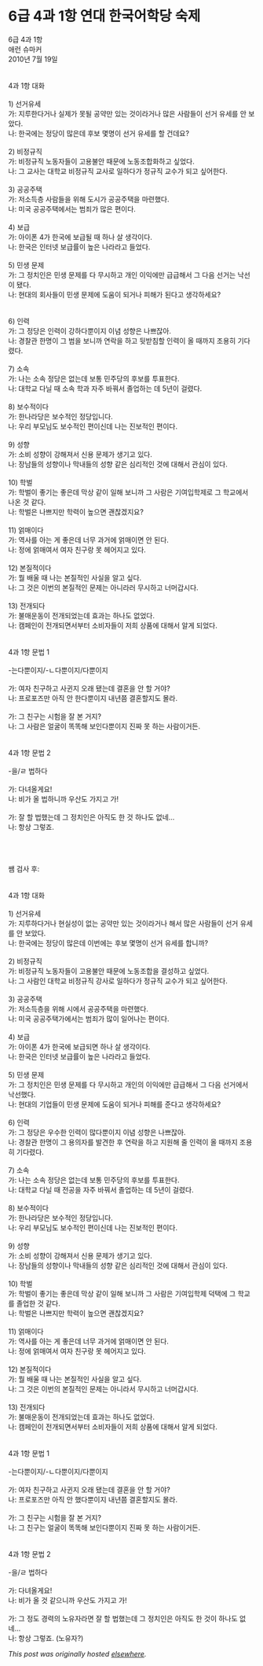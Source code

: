 # 6급 4과 1항 연대 한국어학당 숙제

<div>
<p>6&#44553; 4&#44284; 1&#54637;<br>&#50528;&#47088; &#49800;&#47560;&#52964;<br>2010&#45380; 7&#50900; 19&#51068;<br><br><br>4&#44284; 1&#54637; &#45824;&#54868;<br><br>1) &#49440;&#44144;&#50976;&#49464;<br>&#44032;: &#51648;&#47336;&#54620;&#45796;&#44144;&#45208; &#49892;&#51228;&#44032; &#47803;&#46112; &#44277;&#50557;&#47564; &#51080;&#45716; &#44163;&#51060;&#46972;&#44144;&#45208; &#47566;&#51008; &#49324;&#46988;&#46308;&#51060; &#49440;&#44144; &#50976;&#49464;&#47484; &#50504; &#48372;&#50520;&#45796;.<br>&#45208;: &#54620;&#44397;&#50640;&#45716; &#51221;&#45817;&#51060; &#47566;&#51008;&#45936; &#54980;&#48372; &#47751;&#47749;&#51060; &#49440;&#44144; &#50976;&#49464;&#47484; &#54624; &#44148;&#45936;&#50836;?<br><br>2) &#48708;&#51221;&#44508;&#51649;<br>&#44032;: &#48708;&#51221;&#44508;&#51649; &#45432;&#46041;&#51088;&#46308;&#51060; &#44256;&#50857;&#48520;&#50504; &#46412;&#47928;&#50640; &#45432;&#46041;&#51312;&#54633;&#54868;&#54616;&#44256; &#49910;&#50632;&#45796;.<br>&#45208;: &#44536; &#44368;&#49324;&#45716; &#45824;&#54617;&#44368; &#48708;&#51221;&#44508;&#51649; &#44368;&#49324;&#47196; &#51068;&#54616;&#45796;&#44032; &#51221;&#44508;&#51649; &#44368;&#49688;&#44032; &#46104;&#44256; &#49910;&#50612;&#54620;&#45796;.<br><br>3) &#44277;&#44277;&#51452;&#53469;<br>&#44032;: &#51200;&#49548;&#46301;&#52789; &#49324;&#46988;&#46308;&#51012; &#50948;&#54644; &#46020;&#49884;&#44032; &#44277;&#44277;&#51452;&#53469;&#51012; &#47560;&#47144;&#54664;&#45796;.<br>&#45208;: &#48120;&#44397; &#44277;&#44277;&#51452;&#53469;&#50640;&#49436;&#45716; &#48276;&#51396;&#44032; &#47566;&#51008; &#54200;&#51060;&#45796;.<br><br>4) &#48372;&#44553;<br>&#44032;: &#50500;&#51060;&#54256; 4&#44032; &#54620;&#44397;&#50640; &#48372;&#44553;&#46112; &#46412; &#54616;&#45208; &#49332; &#49373;&#44033;&#51060;&#45796;.<br>&#45208;: &#54620;&#44397;&#51008; &#51064;&#53552;&#45367; &#48372;&#44553;&#47456;&#51060; &#45458;&#51008; &#45208;&#46972;&#46972;&#44256; &#46308;&#50632;&#45796;.<br><br>5) &#48124;&#49373; &#47928;&#51228;<br>&#44032;: &#44536; &#51221;&#52824;&#51064;&#51008; &#48124;&#49373; &#47928;&#51228;&#47484; &#45796; &#47924;&#49884;&#54616;&#44256; &#44060;&#51064; &#51060;&#51061;&#50640;&#47564; &#44553;&#44553;&#54644;&#49436; &#44536; &#45796;&#51020; &#49440;&#44144;&#45716; &#45209;&#49440;&#51060; &#46096;&#45796;.<br>&#45208;: &#54788;&#45824;&#51032; &#54924;&#49324;&#46308;&#51060; &#48124;&#49373; &#47928;&#51228;&#50640; &#46020;&#50880;&#51060; &#46104;&#44144;&#45208; &#54588;&#54644;&#44032; &#46108;&#45796;&#44256; &#49373;&#44033;&#54616;&#49464;&#50836;?<br><br><br>6) &#51064;&#47141;<br>&#44032;: &#44536; &#51221;&#45817;&#51008; &#51064;&#47141;&#51060; &#44053;&#54616;&#45796;&#49104;&#51060;&#51648; &#51060;&#45392; &#49457;&#54693;&#51008; &#45208;&#49240;&#51094;&#50500;.<br>&#45208;: &#44221;&#52272;&#44288; &#54620;&#47749;&#51060; &#44536; &#48276;&#51012; &#48372;&#45768;&#44620; &#50672;&#46973;&#51012; &#54616;&#44256; &#46263;&#48155;&#52840;&#54624; &#51064;&#47141;&#51060; &#50732; &#46412;&#44620;&#51648; &#51312;&#50857;&#55176; &#44592;&#45796;&#47160;&#45796;.<br><br>7) &#49548;&#49549;<br>&#44032;: &#45208;&#45716; &#49548;&#49549; &#51221;&#45817;&#51008; &#50630;&#45716;&#45936; &#48372;&#53685; &#48124;&#51452;&#45817;&#51032; &#54980;&#48372;&#47484; &#53804;&#54364;&#54620;&#45796;.<br>&#45208;: &#45824;&#54617;&#44368; &#45796;&#45776; &#46412; &#49548;&#49549; &#54617;&#44284; &#51088;&#51452; &#48148;&#45012;&#49436; &#51320;&#50629;&#54616;&#45716; &#45936; 5&#45380;&#51060; &#44152;&#47160;&#45796;.<br><br>8) &#48372;&#49688;&#51201;&#51060;&#45796;<br>&#44032;: &#54620;&#45208;&#46972;&#45817;&#51008; &#48372;&#49688;&#51201;&#51064; &#51221;&#45817;&#51077;&#45768;&#45796;.<br>&#45208;: &#50864;&#47532; &#48512;&#47784;&#45784;&#46020; &#48372;&#49688;&#51201;&#51064; &#54200;&#51060;&#49888;&#45936; &#45208;&#45716; &#51652;&#48372;&#51201;&#51064; &#54200;&#51060;&#45796;.<br><br>9) &#49457;&#54693;<br>&#44032;: &#49548;&#48708; &#49457;&#54693;&#51060; &#44053;&#54644;&#51256;&#49436; &#49888;&#50857; &#47928;&#51228;&#44032; &#49373;&#44592;&#44256; &#51080;&#45796;.<br>&#45208;: &#51109;&#45224;&#46308;&#51032; &#49457;&#54693;&#51060;&#45208; &#47561;&#45236;&#46308;&#51032; &#49457;&#54693; &#44057;&#51008; &#49900;&#47532;&#51201;&#51064; &#44163;&#50640; &#45824;&#54644;&#49436; &#44288;&#49900;&#51060; &#51080;&#45796;.<br><br>10) &#54617;&#48268;<br>&#44032;: &#54617;&#48268;&#51060; &#51339;&#44592;&#45716; &#51339;&#51008;&#45936; &#47561;&#49345; &#44057;&#51060; &#51068;&#54644; &#48372;&#45768;&#44620; &#44536; &#49324;&#46988;&#51008; &#44592;&#50668;&#51077;&#54617;&#51228;&#47196; &#44536; &#54617;&#44368;&#50640;&#49436; &#45208;&#50728; &#44163; &#44057;&#45796;.<br>&#45208;: &#54617;&#48268;&#51008; &#45208;&#49240;&#51648;&#47564; &#54617;&#47141;&#51060; &#45458;&#51004;&#47732; &#44316;&#52270;&#44192;&#51648;&#50836;?<br><br>11) &#50621;&#47588;&#51060;&#45796;<br>&#44032;: &#50669;&#49324;&#47484; &#50500;&#45716; &#44172; &#51339;&#51008;&#45936; &#45320;&#47924; &#44284;&#44144;&#50640; &#50621;&#47588;&#51060;&#47732; &#50504; &#46108;&#45796;.<br>&#45208;: &#51221;&#50640; &#50621;&#47588;&#50668;&#49436; &#50668;&#51088; &#52828;&#44396;&#46993; &#47803; &#54756;&#50612;&#51648;&#44256; &#51080;&#45796;.<br><br>12) &#48376;&#51656;&#51201;&#51060;&#45796;<br>&#44032;: &#47960; &#48176;&#50872; &#46412; &#45208;&#45716; &#48376;&#51656;&#51201;&#51064; &#49324;&#49892;&#51012; &#50508;&#44256; &#49910;&#45796;.<br>&#45208;: &#44536; &#44163;&#51008; &#51060;&#48264;&#51032; &#48376;&#51656;&#51201;&#51064; &#47928;&#51228;&#45716; &#50500;&#45768;&#46972;&#47084; &#47924;&#49884;&#54616;&#44256; &#45320;&#47672;&#44049;&#49884;&#45796;.<br><br>13) &#51204;&#44060;&#46104;&#45796;<br>&#44032;: &#48520;&#47588;&#50868;&#46041;&#51060; &#51204;&#44060;&#46104;&#50632;&#45716;&#45936; &#54952;&#44284;&#45716; &#54616;&#45208;&#46020; &#50630;&#50632;&#45796;.<br>&#45208;: &#52896;&#54168;&#51064;&#51060; &#51204;&#44060;&#46104;&#47732;&#49436;&#48512;&#53552; &#49548;&#48708;&#51088;&#46308;&#51060; &#51200;&#55148; &#49345;&#54408;&#50640; &#45824;&#54644;&#49436; &#50508;&#44172; &#46104;&#50632;&#45796;.<br><br><br>4&#44284; 1&#54637; &#47928;&#48277; 1<br><br>-&#45716;&#45796;&#49104;&#51060;&#51648;/-&#12596;&#45796;&#49104;&#51060;&#51648;/&#45796;&#49104;&#51060;&#51648;<br><br>&#44032;: &#50668;&#51088; &#52828;&#44396;&#54616;&#44256; &#49324;&#44484;&#51648; &#50724;&#47000; &#46096;&#45716;&#45936; &#44208;&#54844;&#51012; &#50504; &#54624; &#44144;&#50556;?<br>&#45208;: &#54532;&#47196;&#54252;&#51592;&#47564; &#50500;&#51649; &#50504; &#54620;&#45796;&#49104;&#51060;&#51648; &#45236;&#45380;&#52196; &#44208;&#54844;&#54624;&#51648;&#46020; &#47792;&#46972;.<br><br>&#44032;: &#44536; &#52828;&#44396;&#45716; &#49884;&#54744;&#51012; &#51096; &#48376; &#44144;&#51648;?<br>&#45208;: &#44536; &#49324;&#46988;&#51008; &#50620;&#44404;&#51060; &#46609;&#46609;&#54644; &#48372;&#51064;&#45796;&#49104;&#51060;&#51648; &#51652;&#51676; &#47803; &#54616;&#45716; &#49324;&#46988;&#51060;&#44144;&#46304;.<br><br><br>4&#44284; 1&#54637; &#47928;&#48277; 2<br><br>-&#51012;/&#12601; &#48277;&#54616;&#45796;<br><br>&#44032;: &#45796;&#45376;&#50732;&#44172;&#50836;!<br>&#45208;: &#48708;&#44032; &#50732; &#48277;&#54616;&#45768;&#44620; &#50864;&#49328;&#46020; &#44032;&#51648;&#44256; &#44032;!<br><br>&#44032;: &#51096; &#54624; &#48277;&#54664;&#45716;&#45936; &#44536; &#51221;&#52824;&#51064;&#51008; &#50500;&#51649;&#46020; &#54620; &#44163; &#54616;&#45208;&#46020; &#50630;&#45348;...<br>&#45208;: &#54637;&#49345; &#44536;&#47111;&#51424;.</p>
<div><br></div>
<div><br></div>
<div><br></div>
<div>&#49956; &#44160;&#49324; &#54980;:</div>
<div><br></div>
<div><br></div>
<div>4&#44284; 1&#54637; &#45824;&#54868;<br><br>1) &#49440;&#44144;&#50976;&#49464;<br>&#44032;: &#51648;&#47336;&#54616;&#45796;&#44144;&#45208; &#54788;&#49892;&#49457;&#51060; &#50630;&#45716; &#44277;&#50557;&#47564; &#51080;&#45716; &#44163;&#51060;&#46972;&#44144;&#45208; &#54644;&#49436; &#47566;&#51008; &#49324;&#46988;&#46308;&#51060; &#49440;&#44144; &#50976;&#49464;&#47484; &#50504; &#48372;&#50520;&#45796;.<br>&#45208;: &#54620;&#44397;&#50640;&#45716; &#51221;&#45817;&#51060; &#47566;&#51008;&#45936; &#51060;&#48264;&#50640;&#45716; &#54980;&#48372; &#47751;&#47749;&#51060; &#49440;&#44144; &#50976;&#49464;&#47484; &#54633;&#45768;&#44620;?<br><br>2) &#48708;&#51221;&#44508;&#51649;<br>&#44032;: &#48708;&#51221;&#44508;&#51649; &#45432;&#46041;&#51088;&#46308;&#51060; &#44256;&#50857;&#48520;&#50504; &#46412;&#47928;&#50640; &#45432;&#46041;&#51312;&#54633;&#51012; &#44208;&#49457;&#54616;&#44256; &#49910;&#50632;&#45796;.<br>&#45208;: &#44536; &#49324;&#46988;&#51064; &#45824;&#54617;&#44368; &#48708;&#51221;&#44508;&#51649; &#44053;&#49324;&#47196; &#51068;&#54616;&#45796;&#44032; &#51221;&#44508;&#51649; &#44368;&#49688;&#44032; &#46104;&#44256; &#49910;&#50612;&#54620;&#45796;.<br><br>3) &#44277;&#44277;&#51452;&#53469;<br>&#44032;: &#51200;&#49548;&#46301;&#52789;&#51012; &#50948;&#54644; &#49884;&#50640;&#49436; &#44277;&#44277;&#51452;&#53469;&#51012; &#47560;&#47144;&#54664;&#45796;.<br>&#45208;: &#48120;&#44397; &#44277;&#44277;&#51452;&#53469;&#44032;&#50640;&#49436;&#45716; &#48276;&#51396;&#44032; &#47566;&#51060; &#51068;&#50612;&#45208;&#45716; &#54200;&#51060;&#45796;.<br><br>4) &#48372;&#44553;<br>&#44032;: &#50500;&#51060;&#54256; 4&#44032; &#54620;&#44397;&#50640; &#48372;&#44553;&#46104;&#47732; &#54616;&#45208; &#49332; &#49373;&#44033;&#51060;&#45796;.<br>&#45208;: &#54620;&#44397;&#51008; &#51064;&#53552;&#45367; &#48372;&#44553;&#47456;&#51060; &#45458;&#51008; &#45208;&#46972;&#46972;&#44256; &#46308;&#50632;&#45796;.<br><br>5) &#48124;&#49373; &#47928;&#51228;<br>&#44032;: &#44536; &#51221;&#52824;&#51064;&#51008; &#48124;&#49373; &#47928;&#51228;&#47484; &#45796; &#47924;&#49884;&#54616;&#44256; &#44060;&#51064;&#51032; &#51060;&#51061;&#50640;&#47564; &#44553;&#44553;&#54644;&#49436; &#44536; &#45796;&#51020; &#49440;&#44144;&#50640;&#49436; &#45209;&#49440;&#54664;&#45796;.<br>&#45208;: &#54788;&#45824;&#51032; &#44592;&#50629;&#46308;&#51060; &#48124;&#49373; &#47928;&#51228;&#50640; &#46020;&#50880;&#51060; &#46104;&#44144;&#45208; &#54588;&#54644;&#47484; &#51456;&#45796;&#44256; &#49373;&#44033;&#54616;&#49464;&#50836;?<br><br>6) &#51064;&#47141;<br>&#44032;: &#44536; &#51221;&#45817;&#51008; &#50864;&#49688;&#54620; &#51064;&#47141;&#51060; &#47566;&#45796;&#49104;&#51060;&#51648; &#51060;&#45392; &#49457;&#54693;&#51008; &#45208;&#49240;&#51094;&#50500;.<br>&#45208;: &#44221;&#52272;&#44288; &#54620;&#47749;&#51060; &#44536; &#50857;&#51032;&#51088;&#47484; &#48156;&#44204;&#54620; &#54980; &#50672;&#46973;&#51012; &#54616;&#44256; &#51648;&#50896;&#54644; &#51460; &#51064;&#47141;&#51060; &#50732; &#46412;&#44620;&#51648; &#51312;&#50857;&#55176; &#44592;&#45796;&#47160;&#45796;.<br><br>7) &#49548;&#49549;<br>&#44032;: &#45208;&#45716; &#49548;&#49549; &#51221;&#45817;&#51008; &#50630;&#45716;&#45936; &#48372;&#53685; &#48124;&#51452;&#45817;&#51032; &#54980;&#48372;&#47484; &#53804;&#54364;&#54620;&#45796;.<br>&#45208;: &#45824;&#54617;&#44368; &#45796;&#45776; &#46412; &#51204;&#44277;&#51012; &#51088;&#51452; &#48148;&#45012;&#49436; &#51320;&#50629;&#54616;&#45716; &#45936; 5&#45380;&#51060; &#44152;&#47160;&#45796;.<br><br>8) &#48372;&#49688;&#51201;&#51060;&#45796;<br>&#44032;: &#54620;&#45208;&#46972;&#45817;&#51008; &#48372;&#49688;&#51201;&#51064; &#51221;&#45817;&#51077;&#45768;&#45796;.<br>&#45208;: &#50864;&#47532; &#48512;&#47784;&#45784;&#46020; &#48372;&#49688;&#51201;&#51064; &#54200;&#51060;&#49888;&#45936; &#45208;&#45716; &#51652;&#48372;&#51201;&#51064; &#54200;&#51060;&#45796;.<br><br>9) &#49457;&#54693;<br>&#44032;: &#49548;&#48708; &#49457;&#54693;&#51060; &#44053;&#54644;&#51256;&#49436; &#49888;&#50857; &#47928;&#51228;&#44032; &#49373;&#44592;&#44256; &#51080;&#45796;.<br>&#45208;: &#51109;&#45224;&#46308;&#51032; &#49457;&#54693;&#51060;&#45208; &#47561;&#45236;&#46308;&#51032; &#49457;&#54693; &#44057;&#51008; &#49900;&#47532;&#51201;&#51064; &#44163;&#50640; &#45824;&#54644;&#49436; &#44288;&#49900;&#51060; &#51080;&#45796;.<br><br>10) &#54617;&#48268;<br>&#44032;: &#54617;&#48268;&#51060; &#51339;&#44592;&#45716; &#51339;&#51008;&#45936; &#47561;&#49345; &#44057;&#51060; &#51068;&#54644; &#48372;&#45768;&#44620; &#44536; &#49324;&#46988;&#51008; &#44592;&#50668;&#51077;&#54617;&#51228; &#45909;&#53469;&#50640; &#44536; &#54617;&#44368;&#47484; &#51320;&#50629;&#54620; &#44163; &#44057;&#45796;.<br>&#45208;: &#54617;&#48268;&#51008; &#45208;&#49240;&#51648;&#47564; &#54617;&#47141;&#51060; &#45458;&#51004;&#47732; &#44316;&#52270;&#44192;&#51648;&#50836;?<br><br>11) &#50621;&#47588;&#51060;&#45796;<br>&#44032;: &#50669;&#49324;&#47484; &#50500;&#45716; &#44172; &#51339;&#51008;&#45936; &#45320;&#47924; &#44284;&#44144;&#50640; &#50621;&#47588;&#51060;&#47732; &#50504; &#46108;&#45796;.<br>&#45208;: &#51221;&#50640; &#50621;&#47588;&#50668;&#49436; &#50668;&#51088; &#52828;&#44396;&#46993; &#47803; &#54756;&#50612;&#51648;&#44256; &#51080;&#45796;.<br><br>12) &#48376;&#51656;&#51201;&#51060;&#45796;<br>&#44032;: &#47960; &#48176;&#50872; &#46412; &#45208;&#45716; &#48376;&#51656;&#51201;&#51064; &#49324;&#49892;&#51012; &#50508;&#44256; &#49910;&#45796;.<br>&#45208;: &#44536; &#44163;&#51008; &#51060;&#48264;&#51032; &#48376;&#51656;&#51201;&#51064; &#47928;&#51228;&#45716; &#50500;&#45768;&#46972;&#49436; &#47924;&#49884;&#54616;&#44256; &#45320;&#47672;&#44049;&#49884;&#45796;.<br><br>13) &#51204;&#44060;&#46104;&#45796;<br>&#44032;: &#48520;&#47588;&#50868;&#46041;&#51060; &#51204;&#44060;&#46104;&#50632;&#45716;&#45936; &#54952;&#44284;&#45716; &#54616;&#45208;&#46020; &#50630;&#50632;&#45796;.<br>&#45208;: &#52896;&#54168;&#51064;&#51060; &#51204;&#44060;&#46104;&#47732;&#49436;&#48512;&#53552; &#49548;&#48708;&#51088;&#46308;&#51060; &#51200;&#55148; &#49345;&#54408;&#50640; &#45824;&#54644;&#49436; &#50508;&#44172; &#46104;&#50632;&#45796;.<br><br><br>4&#44284; 1&#54637; &#47928;&#48277; 1<br><br>-&#45716;&#45796;&#49104;&#51060;&#51648;/-&#12596;&#45796;&#49104;&#51060;&#51648;/&#45796;&#49104;&#51060;&#51648;<br><br>&#44032;: &#50668;&#51088; &#52828;&#44396;&#54616;&#44256; &#49324;&#44484;&#51648; &#50724;&#47000; &#46096;&#45716;&#45936; &#44208;&#54844;&#51012; &#50504; &#54624; &#44144;&#50556;?<br>&#45208;: &#54532;&#47196;&#54252;&#51592;&#47564; &#50500;&#51649; &#50504; &#54664;&#45796;&#49104;&#51060;&#51648; &#45236;&#45380;&#52196; &#44208;&#54844;&#54624;&#51648;&#46020; &#47792;&#46972;.<br><br>&#44032;: &#44536; &#52828;&#44396;&#45716; &#49884;&#54744;&#51012; &#51096; &#48376; &#44144;&#51648;?<br>&#45208;: &#44536; &#52828;&#44396;&#45716; &#50620;&#44404;&#51060; &#46609;&#46609;&#54644; &#48372;&#51064;&#45796;&#49104;&#51060;&#51648; &#51652;&#51676; &#47803; &#54616;&#45716; &#49324;&#46988;&#51060;&#44144;&#46304;.<br><br><br>4&#44284; 1&#54637; &#47928;&#48277; 2<br><br>-&#51012;/&#12601; &#48277;&#54616;&#45796;<br><br>&#44032;: &#45796;&#45376;&#50732;&#44172;&#50836;!<br>&#45208;: &#48708;&#44032; &#50732; &#44163; &#44057;&#51004;&#45768;&#44620; &#50864;&#49328;&#46020; &#44032;&#51648;&#44256; &#44032;!<br><br>&#44032;: &#44536; &#51221;&#46020; &#44221;&#47141;&#51032; &#45432;&#50976;&#51088;&#46972;&#47732; &#51096; &#54624; &#48277;&#54664;&#45716;&#45936; &#44536; &#51221;&#52824;&#51064;&#51008; &#50500;&#51649;&#46020; &#54620; &#44163;&#51060; &#54616;&#45208;&#46020; &#50630;&#45348;...<br>&#45208;: &#54637;&#49345; &#44536;&#47111;&#51424;. (&#45432;&#50976;&#51088;?)</div>
</div>


*This post was originally hosted [elsewhere](http://planspace.blogspot.com/2010/07/6-4-1.html).*
